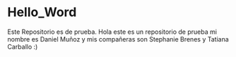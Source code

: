 # Hello_Word
Este Repositorio es de prueba.
Hola este es un repositorio de prueba mi nombre es Daniel Muñoz y mis compañeras son Stephanie Brenes y Tatiana Carballo :)
